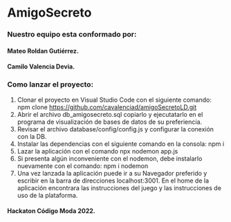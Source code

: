 # AmigoSecreto



### Nuestro equipo esta conformado por:
#### Mateo Roldan Gutiérrez.
#### Camilo Valencia Devia.


### Como lanzar el proyecto:

1. Clonar el proyecto en Visual Studio Code con el siguiente comando:
  npm clone https://github.com/cavalenciad/amigoSecretoLD.git 
2. Abrir el archivo db_amigosecreto.sql copiarlo y ejecutatarlo en el programa de visualización de bases de datos de su preferiencia.
3. Revisar el archivo database/config/config.js y configurar la conexión con la DB.
4. Instalar las dependencias con el siguiente comando en la consola: npm i
5. Lazar la aplicación con el comando npx nodemon app.js
6. Si presenta algún inconveniente con el nodemon, debe instalarlo nuevamente con el comando: npm i nodemon
7. Una vez lanzada la aplicación puede ir a su Navegador preferido y escribir en la barra de direcciones localhost:3001. En el home de la aplicación encontrara las  instrucciones del juego y las instrucciones de uso de la plataforma.


#### Hackaton Código Moda 2022.






